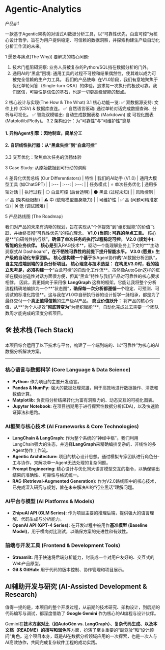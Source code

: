 # Agentic-Analytics

产品gif

一款基于Agentic架构的对话式AI数据分析工具，以“可靠性优先，白盒可控”为核心设计哲学，旨在为用户提供稳定、可信赖的数据洞察，并探索构建生产级自动化分析工作流的未来。

1 愿景与痛点(The Why))
要解决的核心问题:
1. 技术门槛阻碍洞察: 业务人员被复杂的Python/SQL挡在数据分析的门外。
2. 通用AI的“黑盒”困境: 通用工具的过程不可控和结果偶然性，使其难以成为可被完全信赖的生产力工具。
我们的产品使命:
在V1.0阶段，我们有意地聚焦于优化单轮问答（Single-turn Q&A）的体验，追求每一次执行的极致可靠。我们坚信，可靠性是信任的基石，也是一切更高级智能的起点。

2 核心设计与实现(The How & The What)
3.1 核心功能一览:
✅ 双数据源支持: 文件上传 (CSV) & 数据库直连。
✅ 自然语言驱动: 通过单轮对话完成数据查询、分析与可视化。
✅ 智能双模输出: 自动生成数据表格 (Markdown) 或 可视化图表 (Matplotlib/Plotly)。
3.2 架构设计：为“可靠性”与“可维护性”奠基
#### 1. 异构Agent引擎：因地制宜，简单分工
#### 2. 自研线性执行器：从“黑盒失控”到“白盒可控”
3.3 交互优化：聚焦单次任务的流畅体验

3 Case Study: 从原始数据到可行动的洞察


4 差异化优势总结 (Our Differentiators)
| 特性 | 我们的AI助手 (V1.0) | 通用大模型工具 (如ChatGPT) |
| :--- | :---: | :---: |
| 任务模式 | ⭐️ 单次任务优化 | 通用多轮对话 |
| 执行过程 | ⚪️ 白盒可控 (后台透明) | ⚫️ 黑盒 (过程未知) |
| 风险控制 | ✅ 高 (架构级限制) | ⚠️ 中 (依赖模型自身能力) |
| 可维护性 | ✅ 高 (问题可精准定位) | ❌ 低 (调试困难) |

5 产品路线图 (The Roadmap)

我们对产品的未来有清晰的规划，旨在实现从“个体提效”到“组织赋能”的价值飞跃，并始终贯彻“可靠性优先”的核心理念。
**V1.0 (当前): 可靠的单点工具。** 核心是**“自研线性执行器”**，确保了单次任务的执行过程稳定可控。
**V2.0 (规划中): 智能的业务伙伴。** 核心是引入**RAG技术**，驱动一个能理解业务上下文的**“主动洞察式AI Dashboard”**，在不牺牲可靠性的前提下提升智能水平。
**V3.0 (愿景): 生产级的自动化专家团队。** 核心是构建一个基于**多Agent协作**的**“AI数据分析团队”**，自主完成端到端的复杂分析项目。
**核心理念与技术选型：** 在构思V3.0时，我的独立思考是，必须构建一个**“白盒可控”的自动化工作流**。虽然像AutoGén这样的框架在模拟创造性对话方面很方便，但其“黑盒”特性与我们产品对可靠性的核心要求相悖。
因此，我更倾向于采用像 **LangGraph** 这样的框架。它能让我将整个分析流程精确地编排为一个**“状态图”**，确保每一次分析都遵循一个**稳定、可预测、可调试的标准化路径**。这与我在V1.0中自研执行器的设计哲学一脉相承，都是为了最终交付一个**真正值得信赖**的生产级AI产品。
**商业价值跃升：** 将产品的核心价值，从**“为个人提效”**彻底转变为**“为组织赋能”**，自动化完成过去需要一个团队数周才能完成的深度分析项目。

## 🛠️ 技术栈 (Tech Stack)

本项目综合运用了以下技术与平台，构建了一个端到端的、以“可靠性”为核心的AI数据分析解决方案。

---

### 核心语言与数据科学 (Core Language & Data Science)

*   **Python:** 作为项目的主要开发语言。
*   **Pandas & NumPy:** 强大的数据处理双雄，用于高效地进行数据操作、清洗和数值计算。
*   **Matplotlib:** 负责将分析结果转化为富有洞察力的、动态交互的可视化图表。
*   **Jupyter Notebook:** 在项目初期用于进行探索性数据分析(EDA)，以及快速验证算法和思路。

### AI框架与核心技术 (AI Frameworks & Core Technologies)

*   **LangChain & LangGraph:** 作为整个系统的“神经中枢”。我们利用LangChain强大的生态，并选择**LangGraph**来精确编排复杂的、非线性的多Agent协作工作流。
*   **Agentic Architecture:** 项目的核心设计思想。通过模拟专家团队进行角色分-工与协作，来解决单一Agent无法处理的复杂问题。
*   **Prompt Engineering:** 精心设计与优化同大语言模型交互的指令，以确保输出结果的准确性、可靠性与格式统一。
*   **RAG (Retrieval-Augmented Generation):** 作为V2.0路线图中的核心技术，已完成深入研究与规划，旨在未来解决AI的“行业黑话”理解问题。

### AI平台与模型 (AI Platforms & Models)

*   **ZhipuAI API (GLM Series):** 作为项目主要的推理后端，提供强大的语言理解、代码生成与分析能力。
*   **OpenAI API (GPT-4 Series):** 在开发过程中被用作**基准模型 (Baseline Model)**，用于横向对比测试，以确保方案的先进性和有效性。

### 前端与开发工具 (Frontend & Development Tools)

*   **Streamlit:** 用于快速将后端分析能力，封装成一个对用户友好的、交互式的Web产品原型。
*   **Git & GitHub:** 用于代码的版本控制、协作管理和项目展示。

## AI辅助开发与研究 (AI-Assisted Development & Research)
值得一提的是，本项目的整个开发过程，从前期的技术研究、架构设计，到后期的代码编写与调试，都深度借助了 **Google Gemini** 作为核心的AI编程与设计伙伴。

Gemini在**技术方案对比（如AutoGén vs. LangGraph）、复杂代码生成、以及本文档（README）的撰写和润色**等方面，扮演了至关重要的“副驾驶”和“设计顾问”角色。这个项目本身，既是AI在数据分析领域应用的一次探索，也是一次人与AI高效协作，共同完成复杂软件工程的成功实践。
